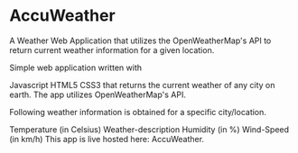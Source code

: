 # AccuWeather
A Weather Web Application that utilizes the OpenWeatherMap's API to return current weather information for a given location.

Simple web application written with

Javascript
HTML5
CSS3
that returns the current weather of any city on earth. The app utilizes OpenWeatherMap's API.

Following weather information is obtained for a specific city/location.

Temperature (in Celsius)
Weather-description
Humidity (in %)
Wind-Speed (in km/h)
This app is live hosted here: AccuWeather.
